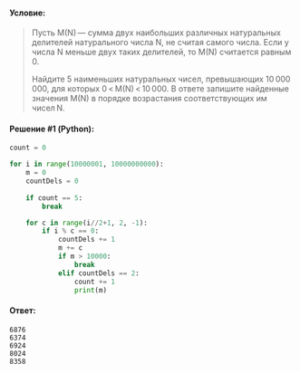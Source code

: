 #### Условие:

> Пусть M(N) — сумма двух наибольших различных натуральных делителей натурального числа N, не считая самого числа. Если у числа N меньше двух таких делителей, то M(N) считается равным 0.
> 
> Найдите 5 наименьших натуральных чисел, превышающих 10 000 000, для которых 0 < M(N) < 10 000. В ответе запишите найденные значения M(N) в порядке возрастания соответствующих им чисел N.

#### Решение #1 (Python):
```python
count = 0

for i in range(10000001, 10000000000):
    m = 0
    countDels = 0
    
    if count == 5:
        break

    for c in range(i//2+1, 2, -1):
        if i % c == 0:
            countDels += 1
            m += c
            if m > 10000:
                break
            elif countDels == 2:
                count += 1
                print(m)
```

#### Ответ: 
```
6876
6374
6924
8024
8358
```
